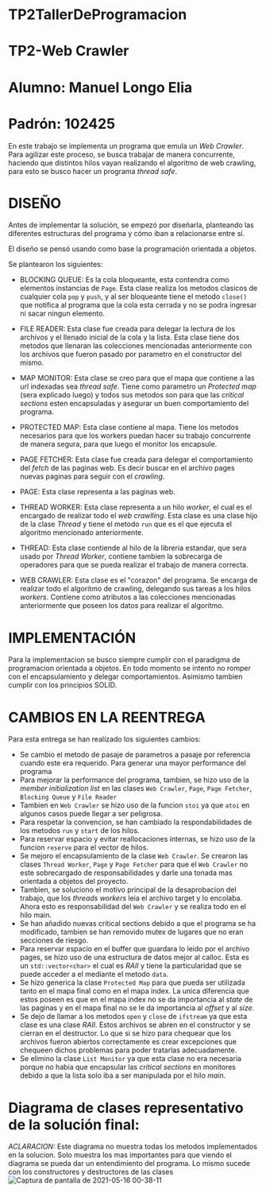 # TP2TallerDeProgramacion
# TP2-Web Crawler
# Alumno: Manuel Longo Elia
# Padrón: 102425

En este trabajo se implementa un programa que emula un *Web Crawler*. Para agilizar este proceso, se busca trabajar de manera concurrente, haciendo que distintos hilos vayan realizando el algoritmo de web crawling, para esto se busco hacer un programa *thread safe*.

# DISEÑO

Antes de implementar la solución, se empezó por diseñarla, planteando las diferentes estructuras del programa y cómo iban a relacionarse entre sí. 

El diseño se pensó usando como base la programación orientada a objetos.

Se plantearon los siguientes:

- BLOCKING QUEUE: Es la cola bloqueante, esta contendra como elementos instancias de `Page`. Esta clase realiza los metodos clasicos de cualquier cola `pop` y `push`, y al ser bloqueante tiene el metodo `close()` que notifica al programa que la cola esta cerrada y no se podra ingresar ni sacar ningun elemento.

- FILE READER: Esta clase fue creada para delegar la lectura de los archivos y el llenado inicial de la cola y la lista. Esta clase tiene dos metodos que llenaran las colecciones mencionadas anteriormente con los archivos que fueron pasado por parametro en el constructor del mismo.

- MAP MONITOR: Esta clase se creo para que el mapa que contiene a las url indexadas sea *thread safe*. Tiene como parametro un *Protected map* (sera explicado luego) y todos sus metodos son para que las *critical sections* esten encapsuladas y asegurar un buen comportamiento del programa.

- PROTECTED MAP: Esta clase contiene al mapa. Tiene los metodos necesarios para que los workers puedan hacer su trabajo concurrente de manera segura, para que luego el monitor los encapsule.

- PAGE FETCHER: Esta clase fue creada para delegar el comportamiento del *fetch* de las paginas web. Es decir buscar en el archivo pages nuevas paginas para seguir con el *crawling*.

- PAGE: Esta clase representa a las paginas web.

- THREAD WORKER: Esta clase representa a un hilo *worker*, el cual es el encargado de realizar todo el *web crawlling*. Esta clase es una clase hijo de la clase *Thread* y tiene el metodo `run` que es el que ejecuta el algoritmo mencionado anteriormente.

- THREAD: Esta clase contiende al hilo de la libreria estandar, que sera usado por *Thread Worker*, contiene tambien la sobrecarga de operadores para que se pueda realizar el trabajo de manera correcta.

- WEB CRAWLER: Esta clase es el "corazon" del programa. Se encarga de realizar todo el algoritmo de crawling, delegando sus tareas a los hilos *workers*. Contiene como atributos a las colecciones mencionadas anteriormente que poseen los datos para realizar el algoritmo.

# IMPLEMENTACIÓN

Para la implementacion se busco siempre cumplir con el paradigma de programacion orientada a objetos. En todo momento se intento no romper con el encapsulamiento y delegar comportamientos. Asimismo tambien cumplir con los principios SOLID.

# CAMBIOS EN LA REENTREGA

Para esta entrega se han realizado los siguientes cambios:

- Se cambio el metodo de pasaje de parametros a pasaje por referencia cuando este era requerido. Para generar una mayor performance del programa
- Para mejorar la performance del programa, tambien, se hizo uso de la *member initialization list* en las clases `Web Crawler`, `Page`, `Page Fetcher`, `Blocking Queue` y `File Reader`
- Tambien en `Web Crawler` se hizo uso de la funcion `stoi` ya que `atoi` en algunos casos puede llegar a ser peligrosa.
- Para respetar la convencion, se han cambiado la respondabilidades de los metodos `run` y `start` de los hilos.
- Para reservar espacio y evitar reallocaciones internas, se hizo uso de la funcion `reserve` para el vector de hilos.
- Se mejoro el encapsulamiento de la clase `Web Crawler`. Se crearon las clases `Thread Worker`, `Page` y `Page Fetcher` para que el `Web Crawler` no este sobrecargado de responsabilidades y darle una tonada mas orientada a objetos del proyecto.
- Tambien, se soluciono el motivo principal de la desaprobacion del trabajo, que los *threads workers* leia el archivo target y lo encolaba. Ahora esto es responsabilidad del `Web Crawler` y se realiza todo en el hilo main.
- Se han añadido nuevas critical sections debido a que el programa se ha modificado, tambien se han removido mutex de lugares que no eran secciones de riesgo.
- Para reservar espacio en el buffer que guardara lo leido por el archivo pages, se hizo uso de una estructura de datos mejor al calloc. Esta es un `std::vector<char>` el cual es *RAII* y tiene la particularidad que se puede acceder a el mediante el metodo `data`.
- Se hizo generica la clase `Protected Map` para que pueda ser utilizada tanto en el mapa final como en el mapa index. La unica diferencia que estos poseen es que en el mapa index no se da importancia al *state* de las paginas y en el mapa final no se le da importancia al *offset* y al *size*.
- Se dejo de llamar a los metodos `open` y `close` de `ifstream` ya que esta clase es una clase *RAII*. Estos archivos se abren en el constructor y se cierran en el destructor. Lo que si se hizo para chequear que los archivos fueron abiertos correctamente es crear excepciones que chequeen dichos problemas para poder tratarlas adecuadamente.
- Se elimino la clase `List Monitor` ya que esta clase no era necesaria porque no habia que encapsular las *critical sections* en monitores debido a que la lista solo iba a ser manipulada por el hilo *main*.


# Diagrama de clases representativo de la solución final:
*ACLARACION:* Este diagrama no muestra todas los metodos implementados en la solucion. Solo muestra los mas importantes para que viendo el diagrama se pueda dar un entendimiento del programa. Lo mismo sucede con los constructores y destructores de las clases
![Captura de pantalla de 2021-05-16 00-38-11](https://user-images.githubusercontent.com/45469722/118384743-0b7ce100-b5df-11eb-8ea2-61a9913cce81.png)
